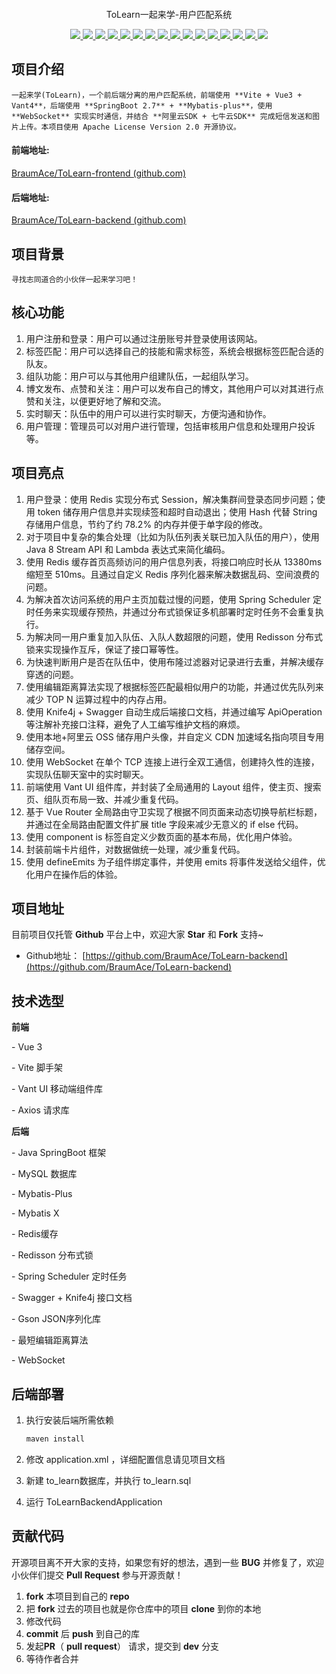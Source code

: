 <p align="center">
	<img src="" alt="" style="zoom:50%;" align="center" />
</p>
<p align=center>ToLearn一起来学-用户匹配系统</p>
<p align="center">
	<a target="_blank" href="https://github.com/BraumAce/ToLearn-backend">
    	<img src="https://img.shields.io/badge/license-Apache%202.0-blue"></img>
    	<img src="https://img.shields.io/badge/JDK-17-green"></img>
		<img src="https://img.shields.io/badge/SpringBoot-2.7.5-green"></img>
        <img src="https://img.shields.io/badge/Node-20.12.2-green"></img>
        <img src="https://img.shields.io/badge/MySQL-8.0-green"></img>
		<img src="https://img.shields.io/badge/MyBatis-2.2.2-green"></img>
		<img src="https://img.shields.io/badge/MyBatis%20Plus-3.5.1-green"></img>
        <img src="https://img.shields.io/badge/Vue-3.4.21-green"></img>
		<img src="https://img.shields.io/badge/Vant-3.8.8-green"></img>
        <img src="https://img.shields.io/badge/vite-5.2.0-green"></img>		
        <img src="https://img.shields.io/badge/Easy%20Excel-3.1.0-green"></img>
		<img src="https://img.shields.io/badge/knife4j-4.4.0-green"></img>
		<img src="https://img.shields.io/badge/Gson-2.8.9-green"></img>
		<img src="https://img.shields.io/badge/Redis-7.0.2-green"></img>
		<img src="https://img.shields.io/badge/WebSocket-4.5.13-green"></img>
		<img src="https://img.shields.io/badge/Axios-1.6.8-green"></img>
	</a>
</p>




## 项目介绍

    一起来学(ToLearn)，一个前后端分离的用户匹配系统，前端使用 **Vite + Vue3 + Vant4**，后端使用 **SpringBoot 2.7** + **Mybatis-plus**，使用 **WebSocket** 实现实时通信，并结合 **阿里云SDK + 七牛云SDK** 完成短信发送和图片上传。本项目使用 Apache License Version 2.0 开源协议。
#### 前端地址:

[BraumAce/ToLearn-frontend (github.com)](https://github.com/BraumAce/ToLearn-frontend)

#### 后端地址:

[BraumAce/ToLearn-backend (github.com)](https://github.com/BraumAce/ToLearn-backend)

## 项目背景

    寻找志同道合的小伙伴一起来学习吧！

## 核心功能

1. 用户注册和登录：用户可以通过注册账号并登录使用该网站。
2. 标签匹配：用户可以选择自己的技能和需求标签，系统会根据标签匹配合适的队友。
3. 组队功能：用户可以与其他用户组建队伍，一起组队学习。
4. 博文发布、点赞和关注：用户可以发布自己的博文，其他用户可以对其进行点赞和关注，以便更好地了解和交流。
5. 实时聊天：队伍中的用户可以进行实时聊天，方便沟通和协作。
6. 用户管理：管理员可以对用户进行管理，包括审核用户信息和处理用户投诉等。

## 项目亮点

1. 用户登录：使用 Redis 实现分布式 Session，解决集群间登录态同步问题；使用 token 储存用户信息并实现续签和超时自动退出；使用 Hash 代替 String 存储用户信息，节约了约 78.2% 的内存并便于单字段的修改。
2. 对于项目中复杂的集合处理（比如为队伍列表关联已加入队伍的用户），使用 Java 8 Stream API 和 Lambda 表达式来简化编码。
3. 使用 Redis 缓存首页高频访问的用户信息列表，将接口响应时长从 13380ms 缩短至 510ms。且通过自定义 Redis 序列化器来解决数据乱码、空间浪费的问题。
4. 为解决首次访问系统的用户主页加载过慢的问题，使用 Spring Scheduler 定时任务来实现缓存预热，并通过分布式锁保证多机部署时定时任务不会重复执行。
5. 为解决同一用户重复加入队伍、入队人数超限的问题，使用 Redisson 分布式锁来实现操作互斥，保证了接口幂等性。
6. 为快速判断用户是否在队伍中，使用布隆过滤器对记录进行去重，并解决缓存穿透的问题。
7. 使用编辑距离算法实现了根据标签匹配最相似用户的功能，并通过优先队列来减少 TOP N 运算过程中的内存占用。
8. 使用 Knife4j + Swagger 自动生成后端接口文档，并通过编写 ApiOperation 等注解补充接口注释，避免了人工编写维护文档的麻烦。
9. 使用本地+阿里云 OSS 储存用户头像，并自定义 CDN 加速域名指向项目专用储存空间。
10. 使用 WebSocket 在单个 TCP 连接上进行全双工通信，创建持久性的连接，实现队伍聊天室中的实时聊天。
11. 前端使用 Vant UI 组件库，并封装了全局通用的 Layout 组件，使主页、搜索页、组队页布局一致、并减少重复代码。
12. 基于 Vue Router 全局路由守卫实现了根据不同页面来动态切换导航栏标题， 并通过在全局路由配置文件扩展 title 字段来减少无意义的 if else 代码。
13. 使用 component is 标签自定义少数页面的基本布局，优化用户体验。
14. 封装前端卡片组件，对数据做统一处理，减少重复代码。
15. 使用 defineEmits 为子组件绑定事件，并使用 emits 将事件发送给父组件，优化用户在操作后的体验。

## 项目地址

目前项目仅托管 **Github** 平台上中，欢迎大家 **Star** 和 **Fork** 支持~

- Github地址： [https://github.com/BraumAce/ToLearn-backend](https://github.com/BraumAce/ToLearn-backend)

## 技术选型

**前端**

\- Vue 3

\- Vite 脚手架

\- Vant UI 移动端组件库

\- Axios 请求库



**后端**

\- Java SpringBoot 框架

\- MySQL 数据库

\- Mybatis-Plus

\- Mybatis X

\- Redis缓存

\- Redisson 分布式锁

\- Spring Scheduler 定时任务

\- Swagger + Knife4j 接口文档

\- Gson JSON序列化库

\- 最短编辑距离算法

\- WebSocket

## 后端部署

1. 执行安装后端所需依赖

   ```bash
   maven install
   ```

2. 修改 application.xml ，详细配置信息请见项目文档

3. 新建 to_learn数据库，并执行 to_learn.sql
4. 运行 ToLearnBackendApplication

## 贡献代码

开源项目离不开大家的支持，如果您有好的想法，遇到一些 **BUG** 并修复了，欢迎小伙伴们提交 **Pull Request** 参与开源贡献！

1. **fork** 本项目到自己的 **repo**
2. 把 **fork** 过去的项目也就是你仓库中的项目 **clone** 到你的本地
3. 修改代码
4. **commit** 后 **push** 到自己的库
5. 发起**PR**（ **pull request**） 请求，提交到 **dev** 分支
6. 等待作者合并